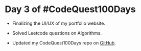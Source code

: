 # Day 3 of #CodeQuest100Days

 - Finalizing the UI/UX of my portfolio website.

 - Solved Leetcode questions on Algorithms.

 - Updated my CodeQuest100Days repo on [GitHub](https://github.com/khairatAA/CodeQuest100Days). 
